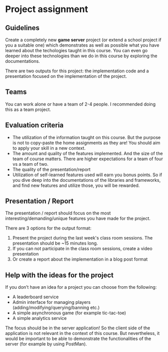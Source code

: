 # Project assignment

## Guidelines

Create a completely new **game server** project (or extend a school project if you a suitable one) which demonstrates as well as possible what you have learned about the techologies taught in this course. You can even go deeper into these technologies than we do in this course by exploring the documentations.

There are two outputs for this project: the implementation code and a presentation focused on the implementation of the project.

## Teams

You can work alone or have a team of 2-4 people. I recommended doing this as a team project.

## Evaluation criteria

- The utilization of the information taught on this course. But the purpose is not to copy-paste the home assignments as they are! You should aim to apply your skill in a new context.
- The amount and quality of the features implemented. And the size of the team of course matters. There are higher expectations for a team of four vs a team of two.
- The quality of the presentation/report
- Utilization of self-learned features used will earn you bonus points. So if you dive deep into the documentations of the libraries and frameworks, and find new features and utilize those, you will be rewarded.

## Presentation / Report

The presentation / report should focus on the most interesting/demanding/unique features you have made for the project.

There are 3 options for the output format:

1. Present the project during the last week's class room sessions. The presentation should be ~15 minutes long.
2. If you can not participate in the class room sessions, create a video presentation
3. Or create a report about the implementation in a blog post format

## Help with the ideas for the project

If you don’t have an idea for a project you can choose from the following:

- A leaderboard service
- Admin interface for managing players (adding/modifying/querying/banning etc.)
- A simple asynchronous game (for example tic-tac-toe)
- A simple analytics service

The focus should be in the server application! So the client side of the application is not relevant in the context of this course. But nevertheless, it would be important to be able to demonstrate the functionalities of the server (for example by using PostMan).
